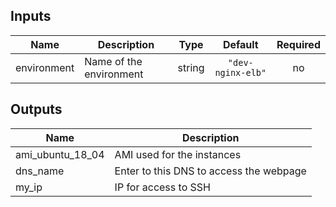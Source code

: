 ## Inputs

| Name | Description | Type | Default | Required |
|------|-------------|:----:|:-----:|:-----:|
| environment | Name of the environment | string | `"dev-nginx-elb"` | no |

## Outputs

| Name | Description |
|------|-------------|
| ami_ubuntu_18_04 | AMI used for the instances |
| dns_name | Enter to this DNS to access the webpage |
| my_ip | IP for access to SSH |